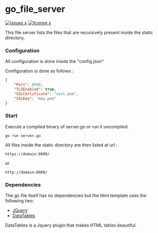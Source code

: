 # go_file_server

[![issues x](https://img.shields.io/github/issues/paul-caron/go_file_server)](https://img.shields.io/github/issues/paul-caron/go_file_server) [![license x](https://img.shields.io/github/license/paul-caron/go_file_server)](https://img.shields.io/github/license/paul-caron/go_file_server)

This file server lists the files that are recursively present inside the static directory.

### Configuration

All configuration is done inside the "config.json"

Configuration is done as follows :
```json
{
    "Port": 8080,
    "TLSEnabled": true,
    "SSLCertificate": "cert.pem",
    "SSLKey": "key.pem"
}
```

### Start
Execute a compiled binary of server.go or run it uncompiled.
```shell
go run server.go
```
All files inside the static directory are then listed at url :
```
https://domain:8080/
```
or
```
http://domain:8080/
```
### Dependencies

The go file itself has no dependencies but the html template uses the following two: 

- [JQuery](https://jquery.com/)
- [DataTables](https://datatables.net/)

DataTables is a Jquery plugin that makes HTML tables beautiful.
